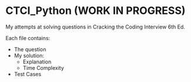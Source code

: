 # CTCI_Python (WORK IN PROGRESS)
My attempts at solving questions in Cracking the Coding Interview 6th Ed.

Each file contains:
- The question
- My solution:
  - Explanation 
  - Time Complexity
- Test Cases
